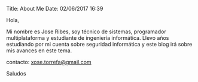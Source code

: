 Title: About Me 
Date: 02/06/2017 16:39

Hola,

Mi nombre es Jose Ribes, soy técnico de sistemas, programador multiplataforma y estudiante de ingeniería informática.
Llevo años estudiando por mi cuenta sobre seguridad informática y este blog irá sobre mis avances en este tema.

contacto: xose.torrefa@gmail.com

Saludos
